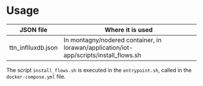 # Usage

| JSON file | Where it is used |
|-----------|------------------|
| ttn_inflluxdb.json | In montagny/nodered container, in lorawan/application/iot-app/scripts/install_flows.sh |

The script `install_flows.sh` is executed in the `entrypoint.sh`, called in the `docker-compose.yml` file.